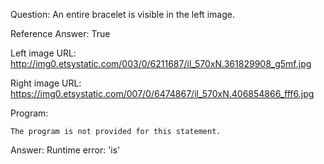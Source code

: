 Question: An entire bracelet is visible in the left image.

Reference Answer: True

Left image URL: http://img0.etsystatic.com/003/0/6211687/il_570xN.361829908_g5mf.jpg

Right image URL: https://img0.etsystatic.com/007/0/6474867/il_570xN.406854866_fff6.jpg

Program:

```
The program is not provided for this statement.
```
Answer: Runtime error: 'is'

